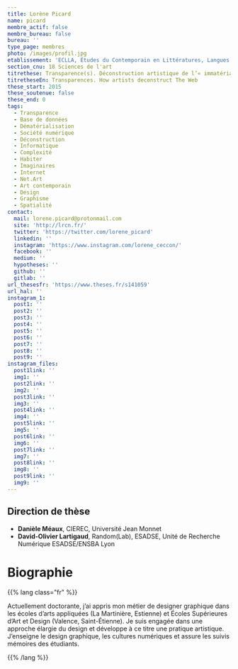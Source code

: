 ```yaml
---
title: Lorène Picard
name: picard
membre_actif: false
membre_bureau: false
bureau: ''
type_page: membres
photo: /images/profil.jpg
etablissement: 'ECLLA, Études du Contemporain en Littératures, Langues et Arts, EA n°3068 '
section_cnu: 18 Sciences de l'art
titrethese: Transparence(s). Déconstruction artistique de l’« immatérialité » du Web
titretheseEn: Transparences. How artists deconstruct The Web
these_start: 2015
these_soutenue: false
these_end: 0
tags:
  - Transparence
  - Base de données
  - Dématérialisation
  - Société numérique
  - Déconstruction
  - Informatique
  - Complexité
  - Habiter
  - Imaginaires
  - Internet
  - Net.Art
  - Art contemporain
  - Design
  - Graphisme
  - Spatialité
contact:
  mail: lorene.picard@protonmail.com
  site: 'http://lrcn.fr/'
  twitter: 'https://twitter.com/lorene_picard'
  linkedin: ''
  instagram: 'https://www.instagram.com/lorene_ceccon/'
  facebook: ''
  medium: ''
  hypotheses: ''
  github: ''
  gitlab: ''
url_thesesfr: 'https://www.theses.fr/s141059'
url_hal: ''
instagram_1:
  post1: ''
  post2: ''
  post3: ''
  post4: ''
  post5: ''
  post6: ''
  post7: ''
  post8: ''
  post9: ''
instagram_files:
  post1link: ''
  img1: ''
  post2link: ''
  img2: ''
  post3link: ''
  img3: ''
  post4link: ''
  img4: ''
  post5link: ''
  img5: ''
  post6link: ''
  img6: ''
  post7link: ''
  img7: ''
  post8link: ''
  img8: ''
  post9link: ''
  img9: ''
---
```


<!-- Supprimer les parties non remplies (supprimer les blocks de lang s'il n'y a pas deux langues). Tu es libre d'ajouter ce que tu veux à cette partie -->

## Direction de thèse

* **Danièle Méaux**, CIEREC, Université Jean Monnet
* **David-Olivier Lartigaud**, Random(Lab), ESADSE, Unité de Recherche Numérique ESADSE/ENSBA Lyon

# Biographie

{{% lang class="fr" %}}

Actuellement doctorante, j’ai appris mon métier de designer graphique dans les écoles d’arts appliquées (La Martinière, Estienne) et Écoles Supérieures d’Art et Design (Valence, Saint-Étienne). Je suis engagée dans une approche élargie du design et développe à ce titre une pratique artistique. J’enseigne le design graphique, les cultures numériques et assure les suivis mémoires des étudiants.

{{% /lang %}}
